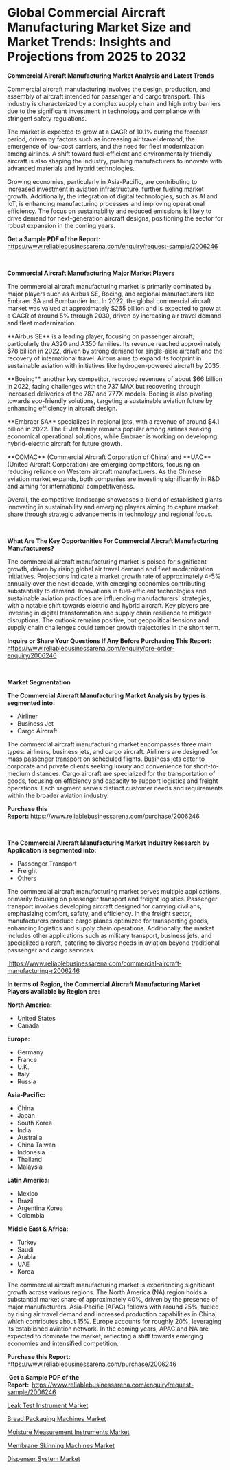 <p><h1>Global Commercial Aircraft Manufacturing Market Size and Market Trends: Insights and Projections from 2025 to 2032</h1></p><p><strong>Commercial Aircraft Manufacturing Market Analysis and Latest Trends</strong></p>
<p><p>Commercial aircraft manufacturing involves the design, production, and assembly of aircraft intended for passenger and cargo transport. This industry is characterized by a complex supply chain and high entry barriers due to the significant investment in technology and compliance with stringent safety regulations. </p><p>The market is expected to grow at a CAGR of 10.1% during the forecast period, driven by factors such as increasing air travel demand, the emergence of low-cost carriers, and the need for fleet modernization among airlines. A shift toward fuel-efficient and environmentally friendly aircraft is also shaping the industry, pushing manufacturers to innovate with advanced materials and hybrid technologies.</p><p>Growing economies, particularly in Asia-Pacific, are contributing to increased investment in aviation infrastructure, further fueling market growth. Additionally, the integration of digital technologies, such as AI and IoT, is enhancing manufacturing processes and improving operational efficiency. The focus on sustainability and reduced emissions is likely to drive demand for next-generation aircraft designs, positioning the sector for robust expansion in the coming years.</p></p>
<p><strong>Get a Sample PDF of the Report:&nbsp;</strong> <a href="https://www.reliablebusinessarena.com/enquiry/request-sample/2006246?utm_campaign=2033&utm_medium=2&utm_source=Github&utm_content=ia&utm_term=10042025&utm_id=commercial-aircraft-manufacturing">https://www.reliablebusinessarena.com/enquiry/request-sample/2006246</a></p>
<p>&nbsp;</p>
<p><strong>Commercial Aircraft Manufacturing Major Market Players</strong></p>
<p><p>The commercial aircraft manufacturing market is primarily dominated by major players such as Airbus SE, Boeing, and regional manufacturers like Embraer SA and Bombardier Inc. In 2022, the global commercial aircraft market was valued at approximately $265 billion and is expected to grow at a CAGR of around 5% through 2030, driven by increasing air travel demand and fleet modernization.</p><p>**Airbus SE** is a leading player, focusing on passenger aircraft, particularly the A320 and A350 families. Its revenue reached approximately $78 billion in 2022, driven by strong demand for single-aisle aircraft and the recovery of international travel. Airbus aims to expand its footprint in sustainable aviation with initiatives like hydrogen-powered aircraft by 2035.</p><p>**Boeing**, another key competitor, recorded revenues of about $66 billion in 2022, facing challenges with the 737 MAX but recovering through increased deliveries of the 787 and 777X models. Boeing is also pivoting towards eco-friendly solutions, targeting a sustainable aviation future by enhancing efficiency in aircraft design.</p><p>**Embraer SA** specializes in regional jets, with a revenue of around $4.1 billion in 2022. The E-Jet family remains popular among airlines seeking economical operational solutions, while Embraer is working on developing hybrid-electric aircraft for future growth.</p><p>**COMAC** (Commercial Aircraft Corporation of China) and **UAC** (United Aircraft Corporation) are emerging competitors, focusing on reducing reliance on Western aircraft manufacturers. As the Chinese aviation market expands, both companies are investing significantly in R&D and aiming for international competitiveness.</p><p>Overall, the competitive landscape showcases a blend of established giants innovating in sustainability and emerging players aiming to capture market share through strategic advancements in technology and regional focus.</p></p>
<p>&nbsp;</p>
<p><strong>What Are The Key Opportunities For Commercial Aircraft Manufacturing Manufacturers?</strong></p>
<p><p>The commercial aircraft manufacturing market is poised for significant growth, driven by rising global air travel demand and fleet modernization initiatives. Projections indicate a market growth rate of approximately 4-5% annually over the next decade, with emerging economies contributing substantially to demand. Innovations in fuel-efficient technologies and sustainable aviation practices are influencing manufacturers' strategies, with a notable shift towards electric and hybrid aircraft. Key players are investing in digital transformation and supply chain resilience to mitigate disruptions. The outlook remains positive, but geopolitical tensions and supply chain challenges could temper growth trajectories in the short term.</p></p>
<p><strong>Inquire or Share Your Questions If Any Before Purchasing This Report:</strong> <a href="https://www.reliablebusinessarena.com/enquiry/pre-order-enquiry/2006246?utm_campaign=2033&utm_medium=2&utm_source=Github&utm_content=ia&utm_term=10042025&utm_id=commercial-aircraft-manufacturing">https://www.reliablebusinessarena.com/enquiry/pre-order-enquiry/2006246</a></p>
<p>&nbsp;</p>
<p><strong>Market Segmentation</strong></p>
<p><strong>The Commercial Aircraft Manufacturing Market Analysis by types is segmented into:</strong></p>
<p><ul><li>Airliner</li><li>Business Jet</li><li>Cargo Aircraft</li></ul></p>
<p><p>The commercial aircraft manufacturing market encompasses three main types: airliners, business jets, and cargo aircraft. Airliners are designed for mass passenger transport on scheduled flights. Business jets cater to corporate and private clients seeking luxury and convenience for short-to-medium distances. Cargo aircraft are specialized for the transportation of goods, focusing on efficiency and capacity to support logistics and freight operations. Each segment serves distinct customer needs and requirements within the broader aviation industry.</p></p>
<p><strong>Purchase this Report:&nbsp;</strong><a href="https://www.reliablebusinessarena.com/purchase/2006246?utm_campaign=2033&utm_medium=2&utm_source=Github&utm_content=ia&utm_term=10042025&utm_id=commercial-aircraft-manufacturing">https://www.reliablebusinessarena.com/purchase/2006246</a></p>
<p>&nbsp;</p>
<p><strong>The Commercial Aircraft Manufacturing Market Industry Research by Application is segmented into:</strong></p>
<p><ul><li>Passenger Transport</li><li>Freight</li><li>Others</li></ul></p>
<p><p>The commercial aircraft manufacturing market serves multiple applications, primarily focusing on passenger transport and freight logistics. Passenger transport involves developing aircraft designed for carrying civilians, emphasizing comfort, safety, and efficiency. In the freight sector, manufacturers produce cargo planes optimized for transporting goods, enhancing logistics and supply chain operations. Additionally, the market includes other applications such as military transport, business jets, and specialized aircraft, catering to diverse needs in aviation beyond traditional passenger and cargo services.</p></p>
<p><a href="https://www.reliablebusinessarena.com/commercial-aircraft-manufacturing-r2006246?utm_campaign=2033&utm_medium=2&utm_source=Github&utm_content=ia&utm_term=10042025&utm_id=commercial-aircraft-manufacturing">&nbsp;https://www.reliablebusinessarena.com/commercial-aircraft-manufacturing-r2006246</a></p>
<p><strong>In terms of Region, the Commercial Aircraft Manufacturing Market Players available by Region are:</strong></p>
<p>
    <p> <strong> North America: </strong>
        <ul>
            <li>United States</li>
            <li>Canada</li>
        </ul>
        </p> 
    <p> <strong> Europe: </strong>
        <ul>
            <li>Germany</li>
            <li>France</li>
            <li>U.K.</li>
            <li>Italy</li>
            <li>Russia</li>
        </ul>
        </p> 
    <p> <strong> Asia-Pacific: </strong>
        <ul>
            <li>China</li>
            <li>Japan</li>
            <li>South Korea</li>
            <li>India</li>
            <li>Australia</li>
            <li>China Taiwan</li>
            <li>Indonesia</li>
            <li>Thailand</li>
            <li>Malaysia</li>
        </ul>
        </p> 
    <p> <strong> Latin America: </strong>
        <ul>
            <li>Mexico</li>
            <li>Brazil</li>
            <li>Argentina Korea</li>
            <li>Colombia</li>
        </ul>
        </p> 
    <p> <strong> Middle East & Africa: </strong>
        <ul>
            <li>Turkey</li>
            <li>Saudi</li>
            <li>Arabia</li>
            <li>UAE</li>
            <li>Korea</li>
        </ul>
    </p>
    </p>
<p><p>The commercial aircraft manufacturing market is experiencing significant growth across various regions. The North America (NA) region holds a substantial market share of approximately 40%, driven by the presence of major manufacturers. Asia-Pacific (APAC) follows with around 25%, fueled by rising air travel demand and increased production capabilities in China, which contributes about 15%. Europe accounts for roughly 20%, leveraging its established aviation network. In the coming years, APAC and NA are expected to dominate the market, reflecting a shift towards emerging economies and intensified competition.</p></p>
<p><strong>Purchase this Report: </strong><a href="https://www.reliablebusinessarena.com/purchase/2006246?utm_campaign=2033&utm_medium=2&utm_source=Github&utm_content=ia&utm_term=10042025&utm_id=commercial-aircraft-manufacturing">https://www.reliablebusinessarena.com/purchase/2006246</a></p>
<p>&nbsp;<strong>Get a Sample PDF of the Report:&nbsp;&nbsp;</strong><a href="https://www.reliablebusinessarena.com/enquiry/request-sample/2006246?utm_campaign=2033&utm_medium=2&utm_source=Github&utm_content=ia&utm_term=10042025&utm_id=commercial-aircraft-manufacturing">https://www.reliablebusinessarena.com/enquiry/request-sample/2006246</a></p>
<p><strong></strong></p>
<p><p><a href="https://github.com/gripeluigstt/Market-Research-Report-List-1/blob/main/leak-test-instrument-market.md?utm_campaign=2033&utm_medium=2&utm_source=Github&utm_content=ia&utm_term=10042025&utm_id=commercial-aircraft-manufacturing">Leak Test Instrument Market</a></p><p><a href="https://github.com/obajimlaweh59/Market-Research-Report-List-1/blob/main/bread-packaging-machines-market.md?utm_campaign=2033&utm_medium=2&utm_source=Github&utm_content=ia&utm_term=10042025&utm_id=commercial-aircraft-manufacturing">Bread Packaging Machines Market</a></p><p><a href="https://github.com/muoioconzej8/Market-Research-Report-List-1/blob/main/moisture-measurement-instruments-market.md?utm_campaign=2033&utm_medium=2&utm_source=Github&utm_content=ia&utm_term=10042025&utm_id=commercial-aircraft-manufacturing">Moisture Measurement Instruments Market</a></p><p><a href="https://github.com/rvadencho/Market-Research-Report-List-1/blob/main/membrane-skinning-machines-market.md?utm_campaign=2033&utm_medium=2&utm_source=Github&utm_content=ia&utm_term=10042025&utm_id=commercial-aircraft-manufacturing">Membrane Skinning Machines Market</a></p><p><a href="https://github.com/minakibanov/Market-Research-Report-List-1/blob/main/dispenser-system-market.md?utm_campaign=2033&utm_medium=2&utm_source=Github&utm_content=ia&utm_term=10042025&utm_id=commercial-aircraft-manufacturing">Dispenser System Market</a></p></p>